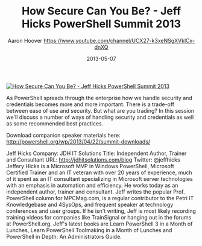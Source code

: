 ﻿---
title: How Secure Can You Be? - Jeff Hicks PowerShell Summit 2013
date: 2013-05-07
tags: PowerShellOrg, Summit, USA, English, Conference, Powershell Summit 2013
author: Aaron Hoover https://www.youtube.com/channel/UCX27-k3xeNSgXVklCx-dnXQ
---

[![How Secure Can You Be? - Jeff Hicks PowerShell Summit 2013](https://i2.ytimg.com/vi/iV6cYsQDL0Y/hqdefault.jpg "How Secure Can You Be? - Jeff Hicks PowerShell Summit 2013")](https://www.youtube.com/watch?v=iV6cYsQDL0Y)

As PowerShell spreads through the enterprise how we handle security and credentials becomes more and more important. There is a trade-off between ease of use and security. But what are you trading? In this session we'll discuss
a number of ways of handling security and credentials as well as some recommended best practices.

Download companion speaker materials here: 
http://powershell.org/wp/2013/04/22/summit-downloads/

Jeff Hicks
Company: JDH IT Solutions
Title: Independent Author, Trainer and Consultant
URL: http://jdhitsolutions.com/blog
Twitter: @jeffhicks
Jeffery Hicks is a Microsoft MVP in Windows PowerShell, Microsoft Certified Trainer and an IT veteran with over 20 years of experience, much of it spent as an IT consultant specializing in Microsoft server technologies with an emphasis in automation and efficiency. He works today as an independent author, trainer and consultant. Jeff writes the popular Prof. PowerShell column for MPCMag.com, is a regular contributor to the Petri IT Knowledgebase and 4SysOps, and frequent speaker at technology conferences and user groups. If he isn't writing, Jeff is most likely recording training videos for companies like TrainSignal or hanging out in the forums at PowerShell.org. Jeff's latest books are Learn PowerShell 3 in a Month of Lunches, Learn PowerShell Toolmaking in a Month of Lunches and PowerShell in Depth: An Administrators Guide.
